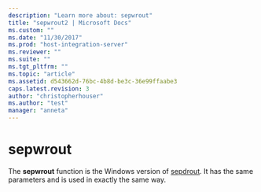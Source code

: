```yaml
---
description: "Learn more about: sepwrout"
title: "sepwrout2 | Microsoft Docs"
ms.custom: ""
ms.date: "11/30/2017"
ms.prod: "host-integration-server"
ms.reviewer: ""
ms.suite: ""
ms.tgt_pltfrm: ""
ms.topic: "article"
ms.assetid: d543662d-76bc-4b8d-be3c-36e99ffaabe3
caps.latest.revision: 3
author: "christopherhouser"
ms.author: "test"
manager: "anneta"
---
```

# sepwrout
The **sepwrout** function is the Windows version of [sepdrout](../core/sepdrout2.md). It has the same parameters and is used in exactly the same way.
